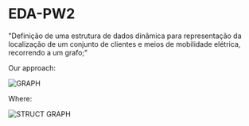 # EDA-PW2

"Definição de uma estrutura de dados dinâmica para representação da localização de um conjunto de
clientes e meios de mobilidade elétrica, recorrendo a um grafo;"

Our approach:

![GRAPH](https://github.com/dpinto-xbin/EDA-PW2/assets/90906538/5c368109-00e1-4547-82f6-b4cc9bc34c9a)

Where:

![STRUCT GRAPH](https://github.com/dpinto-xbin/EDA-PW2/assets/90906538/29a14f25-1e4d-4728-8e9a-e1461d20ae90)
